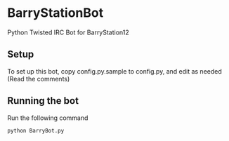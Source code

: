 BarryStationBot
===============

Python Twisted IRC Bot for BarryStation12

## Setup

To set up this bot, copy config.py.sample to config.py, and edit as needed (Read the comments)

## Running the bot

Run the following command

```Python
python BarryBot.py
```